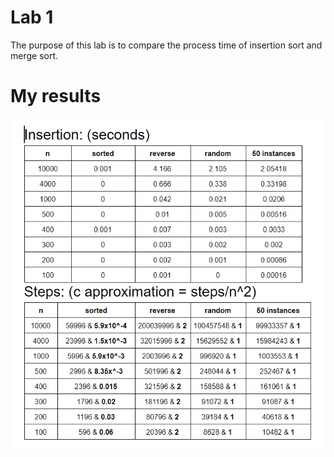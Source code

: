 # Lab 1
The purpose of this lab is to compare the process time of insertion sort and merge sort.
# My results
![result 1](Lab%201/images/Capture.PNG)
